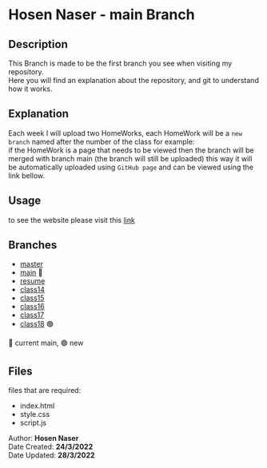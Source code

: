 # Hosen Naser - main Branch

## Description

This Branch is made to be the first branch you see when visiting my repository.<br>
Here you will find an explanation about the repository, and git to understand how it works.<br>

## Explanation

Each week I will upload two HomeWorks, each HomeWork will be a `new branch` named after the number of the class for example:<br>
if the HomeWork is a page that needs to be viewed then the branch will be merged with branch main (the branch will still be uploaded) this way it will be automatically uploaded using `GitHub page` and can be viewed using the link bellow.<br>

## Usage

to see the website please visit this [link](https://fullstack-alfanar.github.io/hosen-n-homework/)

## Branches

- [master](https://github.com/Fullstack-Alfanar/hosen-n-homework/tree/master)
- [main](https://github.com/Fullstack-Alfanar/hosen-n-homework/tree/main) 🔵
- [resume](https://github.com/Fullstack-Alfanar/hosen-n-homework/tree/CV) 
- [class14](https://github.com/Fullstack-Alfanar/hosen-n-homework/tree/class14) 
- [class15](https://github.com/Fullstack-Alfanar/hosen-n-homework/tree/class15)
- [class16](https://github.com/Fullstack-Alfanar/hosen-n-homework/tree/class16) 
- [class17](https://github.com/Fullstack-Alfanar/hosen-n-homework/tree/class17) 
- [class18](https://github.com/Fullstack-Alfanar/hosen-n-homework/tree/class18) 🟢

🔵 current main, 🟢 new

## Files

files that are required:

- index.html
- style.css
- script.js


Author: **Hosen Naser**<br>
Date Created: **24/3/2022**<br>
Date Updated: **28/3/2022**
